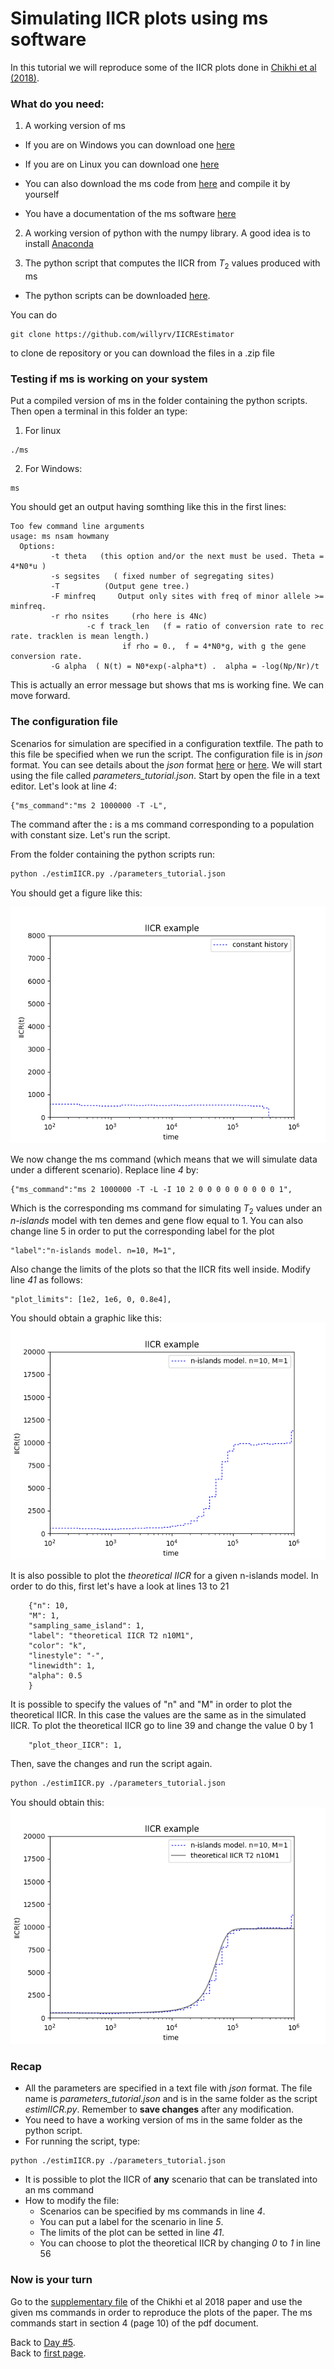 # Simulating IICR plots using ms software

In this tutorial we will reproduce some of the IICR plots done in [Chikhi et al (2018)](https://www.nature.com/articles/s41437-017-0005-6).

### What do you need:

1. A working version of ms

 * If you are on Windows you can download one [here](https://housecloud.willyrv.com/index.php/s/XQsrgOEc9xnvN10)

 * If you are on Linux you can download one [here](https://housecloud.willyrv.com/index.php/s/1570jtr8MosRNwW)

 * You can also download the ms code from [here](http://home.uchicago.edu/rhudson1/source/mksamples.html) and compile it by yourself

 * You have a documentation of the ms software [here](https://housecloud.willyrv.com/index.php/s/aFxTPRmdTzsk2RV)

2. A working version of python with the numpy library. A good idea is to install [Anaconda](https://www.anaconda.com/download/)

3. The python script that computes the IICR from $T_2$ values produced with ms

 * The python scripts can be downloaded [here](https://github.com/willyrv/IICREstimator).

 You can do
  ```
 git clone https://github.com/willyrv/IICREstimator
 ```
  to clone de repository or you can download the files in a .zip file


### Testing if ms is working on your system

Put a compiled version of ms in the folder containing the python scripts. Then open a terminal in this folder an type:

1. For linux
```
./ms
```

2. For Windows:
```
ms
```

You should get an output having somthing like this in the first lines:

```
Too few command line arguments
usage: ms nsam howmany
  Options:
         -t theta   (this option and/or the next must be used. Theta = 4*N0*u )
         -s segsites   ( fixed number of segregating sites)
         -T          (Output gene tree.)
         -F minfreq     Output only sites with freq of minor allele >= minfreq.
         -r rho nsites     (rho here is 4Nc)
                 -c f track_len   (f = ratio of conversion rate to rec rate. tracklen is mean length.)
                         if rho = 0.,  f = 4*N0*g, with g the gene conversion rate.
         -G alpha  ( N(t) = N0*exp(-alpha*t) .  alpha = -log(Np/Nr)/t
```

This is actually an error message but shows that ms is working fine. We can move forward.


### The configuration file

Scenarios for simulation are specified in a configuration textfile. The path to this file be specified when we run the script. The configuration file is in *json* format. You can see details about the *json* format [here](https://www.json.org/) or [here](https://tools.ietf.org/html/rfc7159.html). We will start using the file called *parameters_tutorial.json*. Start by open the file in a text editor. Let's look at line *4*:

```
{"ms_command":"ms 2 1000000 -T -L",
```

The command after the **:** is a ms command corresponding to a population with constant size. Let's run the script.

From the folder containing the python scripts run:
```bash
python ./estimIICR.py ./parameters_tutorial.json
```

You should get a figure like this:

![constant size](../assets/constant_sizeIICR.png)

We now change the ms command (which means that we will simulate data under a different scenario). Replace line *4* by:

```
{"ms_command":"ms 2 1000000 -T -L -I 10 2 0 0 0 0 0 0 0 0 0 1",
```

Which is the corresponding ms command for simulating $T_2$ values under an *n-islands* model with ten demes and gene flow equal to 1. You can also change line $5$ in order to put the corresponding label for the plot

```
"label":"n-islands model. n=10, M=1",
```

Also change the limits of the plots so that the IICR fits well inside. Modify line *41* as follows:

```
"plot_limits": [1e2, 1e6, 0, 0.8e4],
```

You should obtain a graphic like this:
![n-islands](../assets/n-islands_n10M1.png)

It is also possible to plot the *theoretical IICR* for a given n-islands model. In order to do this, first let's have a look at lines $13$ to $21$

```
    {"n": 10,
    "M": 1,
    "sampling_same_island": 1,
    "label": "theoretical IICR T2 n10M1",
    "color": "k",
    "linestyle": "-",
    "linewidth": 1,
    "alpha": 0.5    
    }
```

It is possible to specify the values of "n" and "M" in order to plot the theoretical IICR. In this case the values are the same as in the simulated IICR. To plot the theoretical IICR go to line $39$ and change the value $0$ by $1$

```
    "plot_theor_IICR": 1,
```

Then, save the changes and run the script again.

```bash
python ./estimIICR.py ./parameters_tutorial.json
```

You should obtain this:
![n-islands with theoretical IICR](../assets/n-islands_n10M1_with_theoretical.png)

### Recap

* All the parameters are specified in a text file with *json* format. The file name is *parameters_tutorial.json* and is in the same folder as the script *estimIICR.py*. Remember to **save changes** after any modification.
* You need to have a working version of ms in the same folder as the python script.
* For running the script, type:
```
python ./estimIICR.py ./parameters_tutorial.json
```
* It is possible to plot the IICR of **any** scenario that can be translated into an ms command
* How to modify the file:
  * Scenarios can be specified by ms commands in line *4*.
  * You can put a label for the scenario in line *5*.
  * The limits of the plot can be setted in line *41*.
  * You can choose to plot the theoretical IICR by changing *0* to *1* in line 56

### Now is your turn

Go to the [supplementary file](https://static-content.springer.com/esm/art%3A10.1038%2Fs41437-017-0005-6/MediaObjects/41437_2017_5_MOESM1_ESM.pdf) of the Chikhi et al 2018 paper and use the given ms commands in order to reproduce the plots of the paper. The ms commands start in section 4 (page 10) of the pdf document.


Back to [Day #5](./Day5_DH_genomic_data.md).   
Back to [first page](../index.md).
